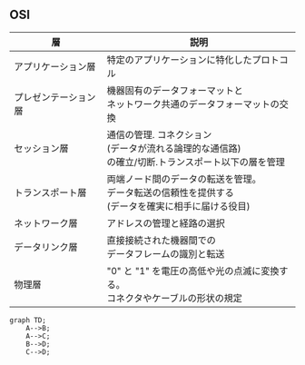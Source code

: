 ## OSI

| 層                   | 説明                                                                                                   |
| -------------------- | ------------------------------------------------------------------------------------------------------ |
| アプリケーション層   | 特定のアプリケーションに特化したプロトコル                                                             |
| プレゼンテーション層 | 機器固有のデータフォーマットと<br>ネットワーク共通のデータフォーマットの交換                           |
| セッション層         | 通信の管理. コネクション<br>(データが流れる論理的な通信路)<br>の確立/切断.トランスポート以下の層を管理 |
| トランスポート層     | 両端ノード間のデータの転送を管理。<br>データ転送の信頼性を提供する<br>(データを確実に相手に届ける役目) |
| ネットワーク層       | アドレスの管理と経路の選択                                                                             |
| データリンク層       | 直接接続された機器間での<br>データフレームの識別と転送                                                 |
| 物理層               | "0" と "1" を電圧の高低や光の点滅に変換する。<br>コネクタやケーブルの形状の規定                        |


```mermaid
graph TD;
    A-->B;
    A-->C;
    B-->D;
    C-->D;
```